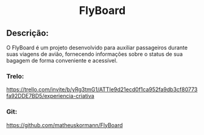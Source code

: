 <h1 align="center">FlyBoard</h1>

## Descrição:
O FlyBoard é um projeto desenvolvido para auxiliar passageiros durante suas viagens de avião, fornecendo informações sobre o status de sua bagagem de forma conveniente e acessível.

### Trelo:
https://trello.com/invite/b/yRg3tmG1/ATTIe9d21ecd0f1ca952fa9db3cf80773fa92DDE7BD5/experiencia-criativa
### Git:
https://github.com/matheuskormann/FlyBoard

